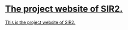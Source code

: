 [The project website of SIR2.](http://sirsquare.github.io/Benchmarking_Singlae_image_reflection_removal_algorithms.htm)
==
[This is the project website of SIR2.](https://sirsquare.github.io/Benchmarking_Singlae_image_reflection_removal_algorithms.htm)
